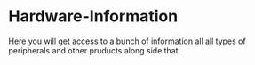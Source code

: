 # Hardware-Information
Here you will get access to a bunch of information all all types of peripherals and other pruducts along side that.

